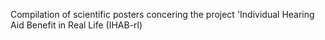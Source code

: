 Compilation of scientific posters concering the project 'Individual Hearing Aid Benefit in Real Life (IHAB-rl)